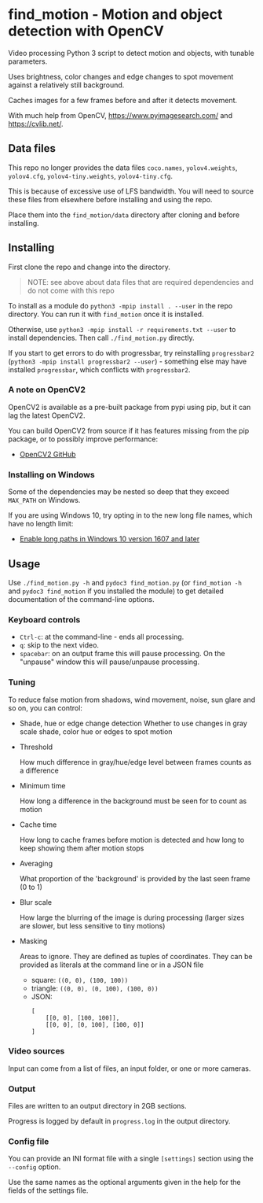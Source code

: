 # find_motion - Motion and object detection with OpenCV

Video processing Python 3 script to detect motion and objects, with tunable parameters.

Uses brightness, color changes and edge changes to spot movement against a relatively still background.

Caches images for a few frames before and after it detects movement.

With much help from OpenCV, https://www.pyimagesearch.com/ and https://cvlib.net/.

## Data files

This repo no longer provides the data files `coco.names`, `yolov4.weights`, `yolov4.cfg`, `yolov4-tiny.weights`, `yolov4-tiny.cfg`.

This is because of excessive use of LFS bandwidth. You will need to source these files from elsewhere before installing and using the repo.

Place them into the `find_motion/data` directory after cloning and before installing.

## Installing

First clone the repo and change into the directory.

> NOTE: see above about data files that are required dependencies and do not come with this repo

To install as a module do `python3 -mpip install . --user` in the repo directory. You can run it with `find_motion` once it is installed.

Otherwise, use `python3 -mpip install -r requirements.txt --user` to install dependencies. Then call `./find_motion.py` directly.

If you start to get errors to do with progressbar, try reinstalling `progressbar2` (`python3 -mpip install progressbar2 --user`) - something else may have installed `progressbar`, which conflicts with `progressbar2`.

### A note on OpenCV2

OpenCV2 is available as a pre-built package from pypi using pip, but it can lag the latest OpenCV2.

You can build OpenCV2 from source if it has features missing from the pip package, or to possibly improve performance:

* [OpenCV2 GitHub](https://github.com/opencv/opencv/)

### Installing on Windows

Some of the dependencies may be nested so deep that they exceed `MAX_PATH` on Windows.

If you are using Windows 10, try opting in to the new long file names, which have no length limit:

* [Enable long paths in Windows 10 version 1607 and later](https://docs.microsoft.com/en-us/windows/win32/fileio/naming-a-file#enable-long-paths-in-windows-10-version-1607-and-later)

## Usage

Use `./find_motion.py -h` and `pydoc3 find_motion.py` (or `find_motion -h` and `pydoc3 find_motion` if you installed the module) to get detailed documentation of the command-line options.

### Keyboard controls
* `Ctrl-c`: at the command-line - ends all processing.
* `q`: skip to the next video.
* `spacebar`: on an output frame this will pause processing. On the "unpause" window this will pause/unpause processing.  

### Tuning

To reduce false motion from shadows, wind movement, noise, sun glare and so on, you can control:
* Shade, hue or edge change detection
  Whether to use changes in gray scale shade, color hue or edges to spot motion

* Threshold

  How much difference in gray/hue/edge level between frames counts as a difference
* Minimum time

  How long a difference in the background must be seen for to count as motion
* Cache time

  How long to cache frames before motion is detected and how long to keep showing them after motion stops
* Averaging

  What proportion of the 'background' is provided by the last seen frame (0 to 1)
* Blur scale

  How large the blurring of the image is during processing (larger sizes are slower, but less sensitive to tiny motions)
* Masking

  Areas to ignore. They are defined as tuples of coordinates. They can be provided as literals at the command line or in a JSON file
  * square: `((0, 0), (100, 100))`
  * triangle: `((0, 0), (0, 100), (100, 0))`
  * JSON:
    ```
    [
        [[0, 0], [100, 100]],
        [[0, 0], [0, 100], [100, 0]]
    ]
    ```

### Video sources

Input can come from a list of files, an input folder, or one or more cameras.

### Output

Files are written to an output directory in 2GB sections.

Progress is logged by default in `progress.log` in the output directory.

### Config file

You can provide an INI format file with a single `[settings]` section using the `--config` option.

Use the same names as the optional arguments given in the help for the fields of the settings file.
